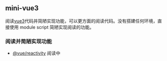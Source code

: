 ## mini-vue3

阅读[vue3](https://github.com/vuejs/vue-next)代码并简陋实现功能，可以更方面的阅读代码。没有搭建任何环境，直接使用 module script 简陋实现阅读的功能。

### 阅读并简陋实现功能

- [@vue/reactivity](https://github.com/vuejs/vue-next/tree/master/packages/reactivity) 阅读中

